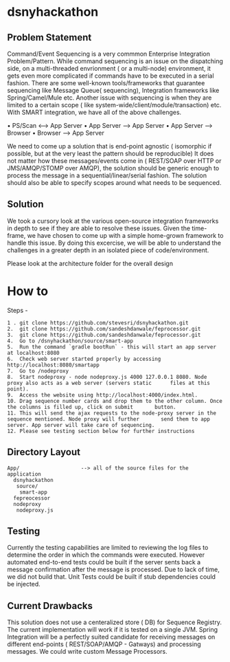 # dsnyhackathon

Problem Statement
-----------------
 Command/Event Sequencing is a very commmon Enterprise Integration Problem/Pattern. While command sequencing is an issue on
the dispatching side, on a multi-threaded envrionment ( or a multi-node) environment, it gets even more complicated if commands
have to be executed in a serial fashion. There are some well-known tools/frameworks that guarantee sequencing like Message Queue( sequencing),
Integration frameworks like Spring/Camel/Mule etc.
Another issue with sequencing is when they are limited to a certain scope ( like system-wide/client/module/transaction) etc.
With SMART integration, we have all of the above challenges.

•	PS/Scan <--> App Server
•	App Server --> App Server
•	App Server --> Browser
•	Browser --> App Server

We need to come up a solution that is end-point agnostic ( isomorphic if possible, but at the very least the pattern should be reproducible)
It does not matter how these messages/events come in ( REST/SOAP over HTTP or JMS/AMQP/STOMP over AMQP), the solution should be generic
enough to process the message in a sequential/linear/serial fashion. The solution should also be able to specify scopes around what needs
to be sequenced.


Solution
---------

We took a cursory look at the various open-source integration frameworks in depth to see if they are able to resolve
these issues. Given the time-frame, we have chosen to come up with a simple home-grown framework to handle this issue.
By doing this excercise, we will be able to understand the challenges in a greater depth in an isolated piece of code/environment.

Please look at the architecture folder for the overall design

# How to
Steps -
```
1 . git clone https://github.com/stevesri/dsnyhackathon.git
2.  git clone https://github.com/sandeshdanwale/feprocessor.git
3.  git clone https://github.com/sandeshdanwale/feprocessor.git
4.  Go to /dsnyhackathon/source/smart-app
5.  Run the command `gradle bootRun` - this will start an app server at localhost:8080
6.  Check web server started properly by accessing http://localhost:8080/smartapp
7.  Go to /nodeproxy
8.  Start nodeproxy - node nodeproxy.js 4000 127.0.0.1 8080. Node proxy also acts as a web server (servers static      files at this point).
9.  Access the website using http://localhost:4000/index.html.
10. Drag sequence number cards and drop them to the other column. Once the columns is filled up, click on submit       button.
11. This will send the ajax requests to the node-proxy server in the sequence mentioned. Node proxy will further       send them to app server. App server will take care of sequencing.
12. Please see testing section below for further instructions

```
## Directory Layout

```
App/                    --> all of the source files for the application
  dsnyhackathon
   source/
    smart-app
  fepreocessor
  nodeproxy
   nodeproxy.js

```

Testing
--------
Currently the testing capabilities are limited to reviewing the log files to determine the order in which the commands were executed. However automated end-to-end tests could be built if the server sents back a message confirmation after the message is processed. Due to lack of time, we did not build that. Unit Tests could be built if stub dependencies could be injected.

Current Drawbacks
-----------------
This solution does not use a centeralized store ( DB) for Sequence Registry. The current implementation will work if it is tested on a single JVM. Spring Integration will be a perfectly suited candidate for receiving messages on different end-points ( REST/SOAP/AMQP - Gatways) and processing messages. We could write custom Message Processors.

